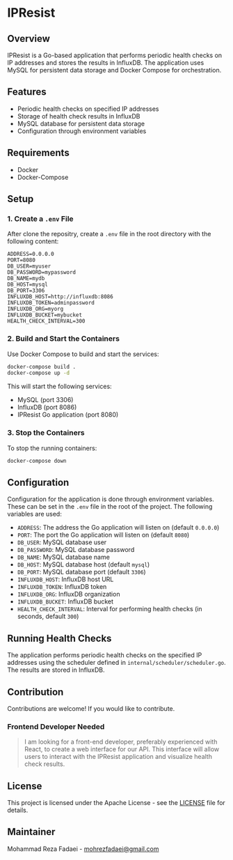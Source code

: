 # IPResist

## Overview

IPResist is a Go-based application that performs periodic health checks on IP addresses and stores the results in InfluxDB. The application uses MySQL for persistent data storage and Docker Compose for orchestration.

## Features

- Periodic health checks on specified IP addresses
- Storage of health check results in InfluxDB
- MySQL database for persistent data storage
- Configuration through environment variables

## Requirements

- Docker
- Docker-Compose

## Setup

### 1. Create a `.env` File

After clone the repositry, create a `.env` file in the root directory with the following content:

```env
ADDRESS=0.0.0.0
PORT=8080
DB_USER=myuser
DB_PASSWORD=mypassword
DB_NAME=mydb
DB_HOST=mysql
DB_PORT=3306
INFLUXDB_HOST=http://influxdb:8086
INFLUXDB_TOKEN=adminpassword
INFLUXDB_ORG=myorg
INFLUXDB_BUCKET=mybucket
HEALTH_CHECK_INTERVAL=300
```

### 2. Build and Start the Containers

Use Docker Compose to build and start the services:

```sh
docker-compose build .
docker-compose up -d
```

This will start the following services:

- MySQL (port 3306)
- InfluxDB (port 8086)
- IPResist Go application (port 8080)

### 3. Stop the Containers

To stop the running containers:

```sh
docker-compose down
```

## Configuration

Configuration for the application is done through environment variables. These can be set in the `.env` file in the root of the project. The following variables are used:

- `ADDRESS`: The address the Go application will listen on (default `0.0.0.0`)
- `PORT`: The port the Go application will listen on (default `8080`)
- `DB_USER`: MySQL database user
- `DB_PASSWORD`: MySQL database password
- `DB_NAME`: MySQL database name
- `DB_HOST`: MySQL database host (default `mysql`)
- `DB_PORT`: MySQL database port (default `3306`)
- `INFLUXDB_HOST`: InfluxDB host URL
- `INFLUXDB_TOKEN`: InfluxDB token
- `INFLUXDB_ORG`: InfluxDB organization
- `INFLUXDB_BUCKET`: InfluxDB bucket
- `HEALTH_CHECK_INTERVAL`: Interval for performing health checks (in seconds, default `300`)

## Running Health Checks

The application performs periodic health checks on the specified IP addresses using the scheduler defined in `internal/scheduler/scheduler.go`. The results are stored in InfluxDB.

## Contribution

Contributions are welcome! If you would like to contribute.

### Frontend Developer Needed

> I am looking for a front-end developer, preferably experienced with React, to create a web interface for our API. This interface will allow users to interact with the IPResist application and visualize health check results.

## License

This project is licensed under the Apache License - see the [LICENSE](LICENSE) file for details.

## Maintainer

Mohammad Reza Fadaei - [mohrezfadaei@gmail.com](mailto:mohrezfadaei@gmail.com)
